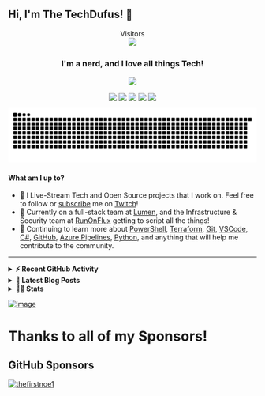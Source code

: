 ## Hi, I'm The TechDufus! 👋 
<p align="center">
  Visitors<br>
  <img src="https://profile-counter.glitch.me/techdufus/count.svg" />
</p>

<h3 align="center"> I'm a nerd, and I love all things Tech!</h3>
<p align="center">
  <a href="https://www.powershellgallery.com/profiles/matthewjdegarmo"><img align="center" src="https://img.shields.io/badge/Total%20PSGallery%20Downloads-~3,359-green"/></a>
</p>
<p align="center">
  <a href="https://www.twitch.tv/TechDufus/about/"><img align="center" height="40" src="https://img.icons8.com/color/144/000000/twitch.png"/></a>
  <a href="https://twitter.com/techdufus"><img align="center" height="40" src="https://img.icons8.com/fluent/144/000000/twitter.png"/></a>
  <a href="https://techdufus.com"><img align="center" height="40" src="https://img.icons8.com/nolan/64/domain.png"/></a>
  <a href="https://www.reddit.com/user/techdufus"><img align="center" height="40" src="https://img.icons8.com/doodle/48/000000/reddit--v1.png"/></a>
  <a href="https://techdufus.com/feed.xml"><img align="center" height="40" src="https://img.icons8.com/dusk/64/000000/rss.png"/></a>
</p>
<p align="center">
  <img width="600" src="https://raw.githubusercontent.com/techdufus/techdufus/master/assets/github-snake.svg" />
</p>

#### What am I up to?
- 🎥 I Live-Stream Tech and Open Source projects that I work on. Feel free to follow or [subscribe](https://www.twitch.tv/products/techdufus) me on [Twitch](https://www.twitch.tv/TechDufus/about/)!
- 🔭 Currently on a full-stack team at [Lumen](https://github.com/CenturyLinkCloud), and the Infrastructure & Security team at [RunOnFlux](https://github.com/RunOnFlux) getting to script all the things!
- 🌱 Continuing to learn more about [PowerShell](https://github.com/powershell/powershell), [Terraform](https://www.terraform.io/), [Git](https://git-scm.com/), [VSCode](https://github.com/microsoft/vscode), [C#](https://docs.microsoft.com/en-us/dotnet/csharp/), [GitHub](https://github.com), [Azure Pipelines](https://docs.microsoft.com/en-us/azure/devops/pipelines), [Python](https://www.python.org/), and anything that will help me contribute to the community.
---

<details>
  <summary><b>⚡ Recent GitHub Activity</b></summary>
    <p>

<!--START_SECTION:activity-->
1. ❗️ Closed issue [#1](https://github.com/Trerot/AdventOfCode2020-1/issues/1) in [Trerot/AdventOfCode2020-1](https://github.com/Trerot/AdventOfCode2020-1)
2. 🗣 Commented on [#5](https://github.com/RunOnFlux/fluxnode-multitool/issues/5) in [RunOnFlux/fluxnode-multitool](https://github.com/RunOnFlux/fluxnode-multitool)
3. ❌ Closed PR [#5](https://github.com/RunOnFlux/fluxnode-multitool/pull/5) in [RunOnFlux/fluxnode-multitool](https://github.com/RunOnFlux/fluxnode-multitool)
4. 🗣 Commented on [#10](https://github.com/RunOnFlux/fluxnode-multitool/issues/10) in [RunOnFlux/fluxnode-multitool](https://github.com/RunOnFlux/fluxnode-multitool)
5. ❌ Closed PR [#7](https://github.com/RunOnFlux/fluxnode-multitool/pull/7) in [RunOnFlux/fluxnode-multitool](https://github.com/RunOnFlux/fluxnode-multitool)
6. 🗣 Commented on [#7](https://github.com/RunOnFlux/fluxnode-multitool/issues/7) in [RunOnFlux/fluxnode-multitool](https://github.com/RunOnFlux/fluxnode-multitool)
7. 🗣 Commented on [#49](https://github.com/RunOnFlux/fluxnode-multitool/issues/49) in [RunOnFlux/fluxnode-multitool](https://github.com/RunOnFlux/fluxnode-multitool)
8. ❗️ Closed issue [#49](https://github.com/RunOnFlux/fluxnode-multitool/issues/49) in [RunOnFlux/fluxnode-multitool](https://github.com/RunOnFlux/fluxnode-multitool)
9. 🎉 Merged PR [#79](https://github.com/RunOnFlux/fluxnode-multitool/pull/79) in [RunOnFlux/fluxnode-multitool](https://github.com/RunOnFlux/fluxnode-multitool)
10. ❗️ Closed issue [#71](https://github.com/RunOnFlux/fluxnode-multitool/issues/71) in [RunOnFlux/fluxnode-multitool](https://github.com/RunOnFlux/fluxnode-multitool)
<!--END_SECTION:activity-->
  </p>
</details>

 <details>
  <summary><b>👀 Latest Blog Posts</b></summary>
    <p>
    
 <!-- BLOG-POST-LIST:START -->
- [Creating a Progress Indicator for your PowerShell Processes](https://techdufus.com/powershell/2022/04/26/creating-a-progress-indicator-for-your-powershell-processes.html)
- [Using $PSStyle to Spice up your Output](https://techdufus.com/powershell/2022/04/22/using-psstyle-to-spice-up-your-output.html)
- [Playing With Dates in PowerShell](https://techdufus.com/powershell/2021/12/01/playing-with-dates-in-powershell.html)
- [Introducing the BlogQueue GitHub Action](https://techdufus.com/powershell/2021/11/23/introducing-the-blogqueue-github-action.html)
- [Remove Overlapping IP Address Ranges from a List of CIDR IP Addresses](https://techdufus.com/powershell/2021/06/14/remove-overlapping-ip-ranges-from-list-of-cidr-addresses.html)
- [Testing Terraform IaC with Pester - Unit Tests](https://techdufus.com/powershell/2021/05/31/testing-teraform-iac-with-pester-unit-tests.html)
- [How to Import a Locally Defined Function into a Remote PowerShell Session](https://techdufus.com/powershell/2021/03/31/how-to-import-a-locally-defined-function-into-a-remote-powershell-session.html)
- [Use PowerShell to Detect Running OS](https://techdufus.com/powershell/2021/03/30/use-powershell-to-detect-running-os.html)
- [How to securely store credentials locally using PowerShell. NO PLAIN TEXT.](https://techdufus.com/powershell/2020/11/20/how-to-securely-store-credentials-locally-using-powershell-no-plain-text.html)
- [PowerShell Functions: The Basics of Creating PowerShell Functions](https://techdufus.com/powershell/2020/08/16/powershell-functions-the-basics-of-creating-powershell-functions.html)
<!-- BLOG-POST-LIST:END -->
  </p>
</details>

<details>
  <summary><b>👨‍💻 Stats</b></summary>
  <p align="center">
    <a>
      <img align="center" src="https://raw.githubusercontent.com/gist/techdufus/1eaef21799d1d62623cbfb229769d1c0/raw/480f726c6eeb06526f6dd030d2ae92a69ad41c54/github-metrics.svg"/>
    </a>
  </p>
</details>


<!-- <img align="center" alt="techdufus's Github Stats" src="https://github-readme-stats.vercel.app/api?username=techdufus&show_icons=true&count_private=true&theme=dark&include_all_commits=true&line_height=21&cache_seconds=1800"/>
<img src="https://github-readme-streak-stats.herokuapp.com/?user=techdufus&theme=dark" alt="GitHub Streak" data-canonical-src="https://github-readme-streak-stats.herokuapp.com/?user=techdufus&theme=dark" style="max-width:100%;"> -->

[![image](https://user-images.githubusercontent.com/46715299/183515709-7060c11f-528a-4f6a-939f-f460dd6ee28e.png)](https://twitch.tv/techdufus)

<!-- SPONSORS-LIST:START -->
# Thanks to all of my Sponsors!

## GitHub Sponsors

[<img src="https://github.com/thefirstnoe1.png" alt="thefirstnoe1" width="145"/>](https://github.com/thefirstnoe1)

<!-- SPONSORS-LIST:END -->
